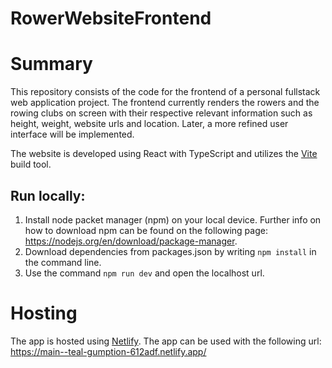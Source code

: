 # RowerWebsiteFrontend
# Summary
This repository consists of the code for the frontend of a personal fullstack web application project. The frontend currently renders the rowers and the rowing clubs on screen with their respective relevant information such as height, weight, website urls and location. Later, a more refined user interface will be implemented.

The website is developed using React with TypeScript and utilizes the [Vite](https://vitejs.dev/) build tool.

## Run locally: 
1. Install node packet manager (npm) on your local device. Further info on how to download npm can be found on the following page: https://nodejs.org/en/download/package-manager.
2. Download dependencies from packages.json by writing `npm install` in the command line.
3. Use the command `npm run dev` and open the localhost url.

# Hosting
The app is hosted using [Netlify](https://www.netlify.com/). The app can be used with the following url: https://main--teal-gumption-612adf.netlify.app/
